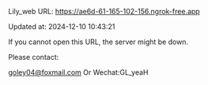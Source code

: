 Lily_web URL: https://ae6d-61-165-102-156.ngrok-free.app

Updated at: 2024-12-10 10:43:21

If you cannot open this URL, the server might be down.

Please contact: 

goley04@foxmail.com Or Wechat:GL_yeaH